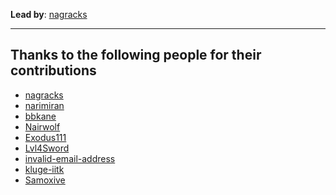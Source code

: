 
**Lead by**: [nagracks](http://github.com/nagracks)


----------------------------------------------------
Thanks to the following people for their contributions
----------------------------------------------------

* [nagracks](https://github.com/nagracks) 
* [narimiran](https://github.com/narimiran) 
* [bbkane](https://github.com/bbkane) 
* [Nairwolf](https://github.com/Nairwolf) 
* [Exodus111](https://github.com/Exodus111) 
* [Lvl4Sword](https://github.com/Lvl4Sword) 
* [invalid-email-address](https://github.com/invalid-email-address) 
* [kluge-iitk](https://github.com/kluge-iitk) 
* [Samoxive](https://github.com/Samoxive) 